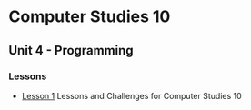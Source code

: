 # Computer Studies 10

## Unit 4 - Programming

### Lessons

- [Lesson 1](./Unit4_Lesson1.ipynb)
Lessons and Challenges for Computer Studies 10
